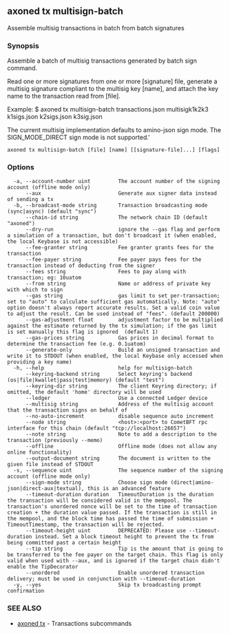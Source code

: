 ## axoned tx multisign-batch

Assemble multisig transactions in batch from batch signatures

### Synopsis

Assemble a batch of multisig transactions generated by batch sign command.

Read one or more signatures from one or more [signature] file, generate a multisig signature compliant to the
multisig key [name], and attach the key name to the transaction read from [file].

Example:
$ axoned tx multisign-batch transactions.json multisigk1k2k3 k1sigs.json k2sigs.json k3sig.json

The current multisig implementation defaults to amino-json sign mode.
The SIGN_MODE_DIRECT sign mode is not supported.'

```
axoned tx multisign-batch [file] [name] [[signature-file]...] [flags]
```

### Options

```
  -a, --account-number uint         The account number of the signing account (offline mode only)
      --aux                         Generate aux signer data instead of sending a tx
  -b, --broadcast-mode string       Transaction broadcasting mode (sync|async) (default "sync")
      --chain-id string             The network chain ID (default "axoned")
      --dry-run                     ignore the --gas flag and perform a simulation of a transaction, but don't broadcast it (when enabled, the local Keybase is not accessible)
      --fee-granter string          Fee granter grants fees for the transaction
      --fee-payer string            Fee payer pays fees for the transaction instead of deducting from the signer
      --fees string                 Fees to pay along with transaction; eg: 10uatom
      --from string                 Name or address of private key with which to sign
      --gas string                  gas limit to set per-transaction; set to "auto" to calculate sufficient gas automatically. Note: "auto" option doesn't always report accurate results. Set a valid coin value to adjust the result. Can be used instead of "fees". (default 200000)
      --gas-adjustment float        adjustment factor to be multiplied against the estimate returned by the tx simulation; if the gas limit is set manually this flag is ignored  (default 1)
      --gas-prices string           Gas prices in decimal format to determine the transaction fee (e.g. 0.1uatom)
      --generate-only               Build an unsigned transaction and write it to STDOUT (when enabled, the local Keybase only accessed when providing a key name)
  -h, --help                        help for multisign-batch
      --keyring-backend string      Select keyring's backend (os|file|kwallet|pass|test|memory) (default "test")
      --keyring-dir string          The client Keyring directory; if omitted, the default 'home' directory will be used
      --ledger                      Use a connected Ledger device
      --multisig string             Address of the multisig account that the transaction signs on behalf of
      --no-auto-increment           disable sequence auto increment
      --node string                 <host>:<port> to CometBFT rpc interface for this chain (default "tcp://localhost:26657")
      --note string                 Note to add a description to the transaction (previously --memo)
      --offline                     Offline mode (does not allow any online functionality)
      --output-document string      The document is written to the given file instead of STDOUT
  -s, --sequence uint               The sequence number of the signing account (offline mode only)
      --sign-mode string            Choose sign mode (direct|amino-json|direct-aux|textual), this is an advanced feature
      --timeout-duration duration   TimeoutDuration is the duration the transaction will be considered valid in the mempool. The transaction's unordered nonce will be set to the time of transaction creation + the duration value passed. If the transaction is still in the mempool, and the block time has passed the time of submission + TimeoutTimestamp, the transaction will be rejected.
      --timeout-height uint         DEPRECATED: Please use --timeout-duration instead. Set a block timeout height to prevent the tx from being committed past a certain height
      --tip string                  Tip is the amount that is going to be transferred to the fee payer on the target chain. This flag is only valid when used with --aux, and is ignored if the target chain didn't enable the TipDecorator
      --unordered                   Enable unordered transaction delivery; must be used in conjunction with --timeout-duration
  -y, --yes                         Skip tx broadcasting prompt confirmation
```

### SEE ALSO

* [axoned tx](axoned_tx.md)	 - Transactions subcommands
